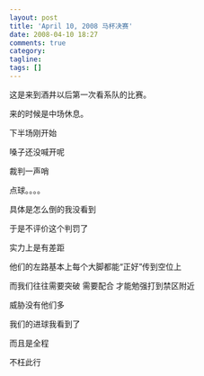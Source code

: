 ```yaml
---
layout: post
title: 'April 10, 2008 马杯决赛'
date: 2008-04-10 18:27
comments: true
category:
tagline:
tags: []
---
```


这是来到酒井以后第一次看系队的比赛。

来的时候是中场休息。

下半场刚开始

嗓子还没喊开呢

裁判一声哨

点球。。。。

具体是怎么倒的我没看到

于是不评价这个判罚了

实力上是有差距

他们的左路基本上每个大脚都能“正好”传到空位上

而我们往往需要突破 需要配合 才能勉强打到禁区附近

威胁没有他们多

我们的进球我看到了

而且是全程

不枉此行
